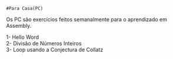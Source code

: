 	#Para Casa(PC)

Os PC são exercícios feitos semanalmente para o aprendizado em Assembly.

1- Hello Word  
2- Divisão de Números Inteiros  
3- Loop usando a Conjectura de Collatz  
